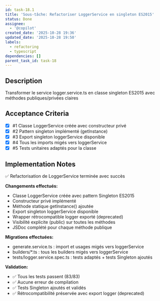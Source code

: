 ```yaml
---
id: task-18.1
title: 'Sous-tâche: Refactoriser LoggerService en singleton ES2015'
status: Done
assignee:
  - '@copilot'
created_date: '2025-10-28 19:36'
updated_date: '2025-10-28 19:50'
labels:
  - refactoring
  - typescript
dependencies: []
parent_task_id: task-18
---
```


## Description

<!-- SECTION:DESCRIPTION:BEGIN -->
Transformer le service logger.service.ts en classe singleton ES2015 avec méthodes publiques/privées claires
<!-- SECTION:DESCRIPTION:END -->

## Acceptance Criteria
<!-- AC:BEGIN -->
- [x] #1 Classe LoggerService créée avec constructeur privé
- [x] #2 Pattern singleton implémenté (getInstance)
- [x] #3 Export singleton loggerService disponible
- [x] #4 Tous les imports migés vers loggerService
- [x] #5 Tests unitaires adaptés pour la classe
<!-- AC:END -->

## Implementation Notes

<!-- SECTION:NOTES:BEGIN -->
✅ Refactorisation de LoggerService terminée avec succès

**Changements effectués:**
- Classe LoggerService créée avec pattern Singleton ES2015
- Constructeur privé implémenté
- Méthode statique getInstance() ajoutée
- Export singleton loggerService disponible
- Wrapper rétrocompatible logger exporté (deprecated)
- Visibilité explicite (public) sur toutes les méthodes
- JSDoc complété pour chaque méthode publique

**Migrations effectuées:**
- generate.service.ts : import et usages migés vers loggerService
- builders/*.ts : tous les builders migés vers loggerService
- tests/logger.service.spec.ts : tests adaptés + tests Singleton ajoutés

**Validation:**
- ✅ Tous les tests passent (83/83)
- ✅ Aucune erreur de compilation
- ✅ Tests Singleton ajoutés et validés
- ✅ Rétrocompatibilité préservée avec export logger (deprecated)
<!-- SECTION:NOTES:END -->
